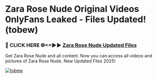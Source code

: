 # Zara Rose Nude Original Videos 0nlyFans Leaked - Files Updated! (tobew)

<h3>🔴 CLICK HERE 🌐==►► <a href="https://tinyurl.com/yrmya6cz" rel="nofollow">Zara Rose Nude Updated Files</a></h3>

Get Zara Rose Nude and all content. Now you can access all videos and pictures of Zara Rose Nude. New Updated Files 2025!

[![tobew](https://i.imgur.com/FMdXYCs.gif)](https://tinyurl.com/yrmya6cz)
